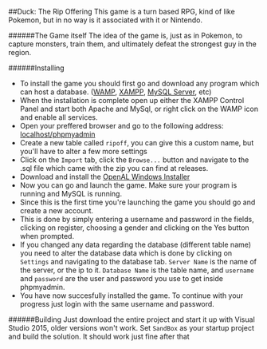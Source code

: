##Duck: The Rip Offering
This game is a turn based RPG, kind of like Pokemon, but in no way is it associated with it or Nintendo.

######The Game itself
The idea of the game is, just as in Pokemon, to capture monsters, train them, and ultimately defeat the strongest guy in the region.

######Installing
- To install the game you should first go and download any program which can host a database. ([WAMP](http://www.wampserver.com/en/), [XAMPP](https://www.apachefriends.org/index.html), [MySQL Server](https://dev.mysql.com/downloads/mysql/), etc)
- When the installation is complete open up either the XAMPP Control Panel and start both Apache and MySql, or right click on the WAMP icon and enable all services.
- Open your preffered browser and go to the following address: [localhost/phpmyadmin](localhost/phpmyadmin)
- Create a new table called `ripoff`, you can give this a custom name, but you'll have to alter a few more settings
- Click on the `Import` tab, click the `Browse...` button and navigate to the .sql file which came with the zip you can find at releases.
- Download and install the [OpenAL Windows Installer](https://www.openal.org/downloads/)
- Now you can go and launch the game. Make sure your program is running and MySQL is running.
- Since this is the first time you're launching the game you should go and create a new account.
- This is done by simply entering a username and password in the fields, clicking on register, choosing a gender and clicking on the Yes button when prompted.
- If you changed any data regarding the database (different table name) you need to alter the database data which is done by clicking on `Settings` and navigating to the database tab. `Server Name` is the name of the server, or the ip to it. `Database Name` is the table name, and `username` and `password` are the user and password you use to get inside phpmyadmin.
- You have now succesfully installed the game. To continue with your progress just login with the same username and password.

######Building
Just download the entire project and start it up with Visual Studio 2015, older versions won't work.
Set `SandBox` as your startup project and build the solution.
It should work just fine after that
